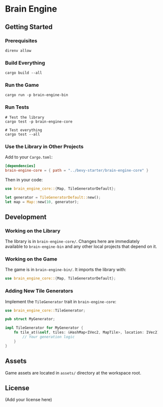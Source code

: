 # Brain Engine

## Getting Started

### Prerequisites

```shell
direnv allow
```

### Build Everything

```shell
cargo build --all
```

### Run the Game

```shell
cargo run -p brain-engine-bin
```

### Run Tests

```shell
# Test the library
cargo test -p brain-engine-core

# Test everything
cargo test --all
```

### Use the Library in Other Projects

Add to your `Cargo.toml`:

```toml
[dependencies]
brain-engine-core = { path = "../bevy-starter/brain-engine-core" }
```

Then in your code:

```rust
use brain_engine_core::{Map, TileGeneratorDefault};

let generator = TileGeneratorDefault::new();
let map = Map::new(10, generator);
```

## Development

### Working on the Library

The library is in `brain-engine-core/`. Changes here are immediately available to `brain-engine-bin` and any other local projects that depend on it.

### Working on the Game

The game is in `brain-engine-bin/`. It imports the library with:

```rust
use brain_engine_core::{Map, TileGeneratorDefault};
```

### Adding New Tile Generators

Implement the `TileGenerator` trait in `brain-engine-core`:

```rust
use brain_engine_core::TileGenerator;

pub struct MyGenerator;

impl TileGenerator for MyGenerator {
    fn tile_at(&self, tiles: &HashMap<IVec2, MapTile>, location: IVec2) -> MapTile {
        // Your generation logic
    }
}
```

## Assets

Game assets are located in `assets/` directory at the workspace root.

## License

(Add your license here)
